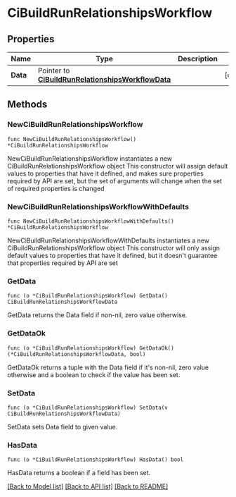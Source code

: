# CiBuildRunRelationshipsWorkflow

## Properties

Name | Type | Description | Notes
------------ | ------------- | ------------- | -------------
**Data** | Pointer to [**CiBuildRunRelationshipsWorkflowData**](CiBuildRunRelationshipsWorkflowData.md) |  | [optional] 

## Methods

### NewCiBuildRunRelationshipsWorkflow

`func NewCiBuildRunRelationshipsWorkflow() *CiBuildRunRelationshipsWorkflow`

NewCiBuildRunRelationshipsWorkflow instantiates a new CiBuildRunRelationshipsWorkflow object
This constructor will assign default values to properties that have it defined,
and makes sure properties required by API are set, but the set of arguments
will change when the set of required properties is changed

### NewCiBuildRunRelationshipsWorkflowWithDefaults

`func NewCiBuildRunRelationshipsWorkflowWithDefaults() *CiBuildRunRelationshipsWorkflow`

NewCiBuildRunRelationshipsWorkflowWithDefaults instantiates a new CiBuildRunRelationshipsWorkflow object
This constructor will only assign default values to properties that have it defined,
but it doesn't guarantee that properties required by API are set

### GetData

`func (o *CiBuildRunRelationshipsWorkflow) GetData() CiBuildRunRelationshipsWorkflowData`

GetData returns the Data field if non-nil, zero value otherwise.

### GetDataOk

`func (o *CiBuildRunRelationshipsWorkflow) GetDataOk() (*CiBuildRunRelationshipsWorkflowData, bool)`

GetDataOk returns a tuple with the Data field if it's non-nil, zero value otherwise
and a boolean to check if the value has been set.

### SetData

`func (o *CiBuildRunRelationshipsWorkflow) SetData(v CiBuildRunRelationshipsWorkflowData)`

SetData sets Data field to given value.

### HasData

`func (o *CiBuildRunRelationshipsWorkflow) HasData() bool`

HasData returns a boolean if a field has been set.


[[Back to Model list]](../README.md#documentation-for-models) [[Back to API list]](../README.md#documentation-for-api-endpoints) [[Back to README]](../README.md)


